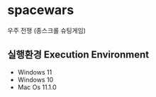 # spacewars
우주 전쟁 (종스크롤 슈팅게임)

## 실행환경 Execution Environment
- Windows 11
- Windows 10
- Mac Os 11.1.0
